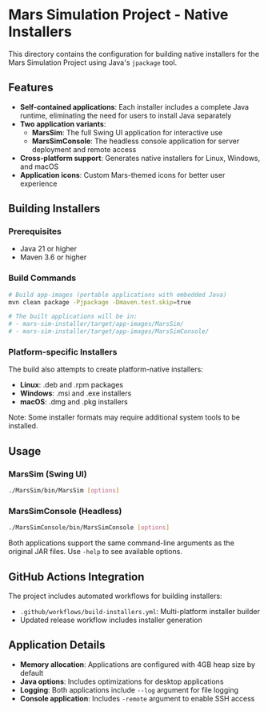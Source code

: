 # Mars Simulation Project - Native Installers

This directory contains the configuration for building native installers for the Mars Simulation Project using Java's `jpackage` tool.

## Features

- **Self-contained applications**: Each installer includes a complete Java runtime, eliminating the need for users to install Java separately
- **Two application variants**:
  - **MarsSim**: The full Swing UI application for interactive use
  - **MarsSimConsole**: The headless console application for server deployment and remote access
- **Cross-platform support**: Generates native installers for Linux, Windows, and macOS
- **Application icons**: Custom Mars-themed icons for better user experience

## Building Installers

### Prerequisites
- Java 21 or higher
- Maven 3.6 or higher

### Build Commands

```bash
# Build app-images (portable applications with embedded Java)
mvn clean package -Pjpackage -Dmaven.test.skip=true

# The built applications will be in:
# - mars-sim-installer/target/app-images/MarsSim/
# - mars-sim-installer/target/app-images/MarsSimConsole/
```

### Platform-specific Installers

The build also attempts to create platform-native installers:
- **Linux**: .deb and .rpm packages
- **Windows**: .msi and .exe installers  
- **macOS**: .dmg and .pkg installers

Note: Some installer formats may require additional system tools to be installed.

## Usage

### MarsSim (Swing UI)
```bash
./MarsSim/bin/MarsSim [options]
```

### MarsSimConsole (Headless)
```bash
./MarsSimConsole/bin/MarsSimConsole [options]
```

Both applications support the same command-line arguments as the original JAR files. Use `-help` to see available options.

## GitHub Actions Integration

The project includes automated workflows for building installers:
- `.github/workflows/build-installers.yml`: Multi-platform installer builder
- Updated release workflow includes installer generation

## Application Details

- **Memory allocation**: Applications are configured with 4GB heap size by default
- **Java options**: Includes optimizations for desktop applications
- **Logging**: Both applications include `--log` argument for file logging
- **Console application**: Includes `-remote` argument to enable SSH access